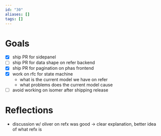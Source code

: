 ```yaml
---
id: "30"
aliases: []
tags: []
---
```


# Goals
- [x] ship PR for sidepanel
- [ ] ship PR for data shape on refer backend
- [x] ship PR for pagination on phas frontend
- [x] work on rfc for state machine 
  - what is the current model we have on refer
  - what problems does the current model cause
- [ ] avoid working on isomer after shipping release 

# Reflections
- discussion w/ oliver on refx was good -> clear explanation, better idea of what refx is

